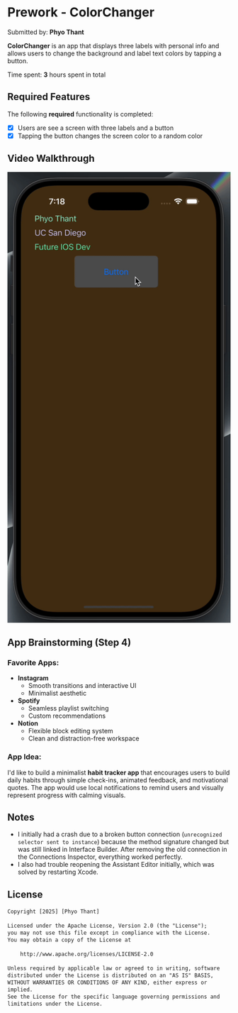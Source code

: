 # Prework - ColorChanger

Submitted by: **Phyo Thant**

**ColorChanger** is an app that displays three labels with personal info and allows users to change the background and label text colors by tapping a button.

Time spent: **3** hours spent in total

## Required Features

The following **required** functionality is completed:

- [x] Users are see a screen with three labels and a button
- [x] Tapping the button changes the screen color to a random color

## Video Walkthrough

![demo video](Demo.gif)

## App Brainstorming (Step 4)

### Favorite Apps:

- **Instagram**
  - Smooth transitions and interactive UI
  - Minimalist aesthetic
- **Spotify**
  - Seamless playlist switching
  - Custom recommendations
- **Notion**
  - Flexible block editing system
  - Clean and distraction-free workspace

### App Idea:

I'd like to build a minimalist **habit tracker app** that encourages users to build daily habits through simple check-ins, animated feedback, and motivational quotes. The app would use local notifications to remind users and visually represent progress with calming visuals.

## Notes

- I initially had a crash due to a broken button connection (`unrecognized selector sent to instance`) because the method signature changed but was still linked in Interface Builder. After removing the old connection in the Connections Inspector, everything worked perfectly.
- I also had trouble reopening the Assistant Editor initially, which was solved by restarting Xcode.

## License

    Copyright [2025] [Phyo Thant]

    Licensed under the Apache License, Version 2.0 (the "License");
    you may not use this file except in compliance with the License.
    You may obtain a copy of the License at

        http://www.apache.org/licenses/LICENSE-2.0

    Unless required by applicable law or agreed to in writing, software
    distributed under the License is distributed on an "AS IS" BASIS,
    WITHOUT WARRANTIES OR CONDITIONS OF ANY KIND, either express or implied.
    See the License for the specific language governing permissions and
    limitations under the License.
